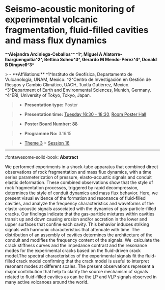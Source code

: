 # Seismo-acoustic monitoring of experimental volcanic fragmentation, fluid-filled cavities and mass flux dynamics

**^^Alejandra Arciniega-Ceballos^^ ^1^, Miguel A Alatorre-Ibargüengoitia^2^, Bettina Scheu^3^, Gerardo M Mendo-Pérez^4^, Donald B Dingwell^3^**

<!-- more -->> - **Affiliations:** ^1^Instituto de Geofísica, Departamento de Vulcanología, UNAM, Mexico. ^2^Centro de Investigación en Gestión de Riesgos y Cambio Climático, UACH, Tuxtla Gutiérrez, Mexico. ^3^Department of Earth and Environmental Sciences, Munich, Germany. ^4^ERI, University of Tokyo, Tokyo, Japan.

> - **Presentation type:** Poster

> - **Presentation time:** [Tuesday 16:30 - 18:30](../sessions_comparison.md#__tabbed_2_6), [Room Poster Hall](../maps_venue.md#__tabbed_1_1)

> - **Poster Board Number:** [88](../map_poster_boards.md#tuesday)

> - **Programme No:** 3.16.15

> - [Theme 3](../theme3.md) > [Session 16](../sessions/session-3-16.md)

--- 

:fontawesome-solid-book: **Abstract**

We performed experiments in a shock-tube apparatus that combined direct observations of rock fragmentation and mass flux dynamics, with a time series parameterization of pressure, elasto-acoustic signals and conduit elastic deformation. These combined observations show that the style of rock fragmentation processes, triggered by rapid decompression, determines the style of conduit dynamics and mass flux behavior. Here, we present visual evidence of the formation and resonance of fluid-filled cavities, and analyze the frequency characteristics and waveforms of the elasto-acoustic signals associated with the dynamics of gas-particle-filled cracks. Our findings indicate that the gas-particle mixtures within cavities transit up and down causing erosion and/or accretion in the lower and upper surfaces that confine each cavity. This behavior induces striking signals with harmonic characteristics that attenuate with time. The distribution of an assembly of cavities determines the architecture of the conduit and modifies the frequency content of the signals. We  calculate the crack stiffness curves and the impedance contrast and the resonance modes for the experimental cracks based on the fluid-driven crack model.The spectral characteristics of the experimental signals fit the fluid-filled crack model confirming that the crack model is useful to interpret resonant modes at different scales. The present observations represent a major contribution that help to clarify the source mechanism of signals related to fluid-filled cavities as can be the LP and VLP signals observed in many active volcanoes around the world.

